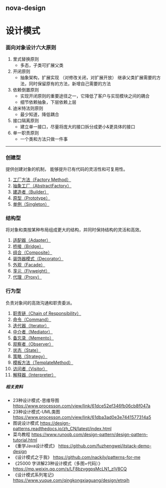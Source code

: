 ## nova-design

# 设计模式
### 面向对象设计六大原则
1. 里式替换原则
    - 多态，子类可扩展⽗类
2. 开闭原则
    - 抽象架构，扩展实现 （对修改关闭，对扩展开放） 继承父类扩展需要的方法，同时保留原有的方法，新增自己需要的方法
3. 依赖倒置原则
    - 实现开闭原则的重要途径之一，它降低了客户与实现模块之间的耦合
    - 细节依赖抽象，下层依赖上层
4. 迪⽶特法则原则
    - 最少知道，降低耦合
5. 接口隔离原则
    - 建⽴单⼀接⼝，尽量将庞大的接口拆分成更小&更具体的接口
6. 单一职责原则
    - ⼀个类和方法只做⼀件事
---

### 创建型
提供创建对象的机制， 能够提升已有代码的灵活性和可复用性。
1. [工厂方法（Factory Method）]()
2. [抽象工厂（AbstractFactory）]()
3. [建造者（Builder）]()
4. [原型（Prototype）]()
5. [单例（Singleton）]()

### 结构型
将对象和类按某种布局组成更大的结构，并同时保持结构的灵活和⾼效。
1. [适配器（Adapter）]()
2. [桥接（Bridge）]()
3. [组合（Composite）]()
4. [装饰器模式（Decorator）]()
5. [外观（Facade）]()
6. [享元（Flyweight）]()
7. [代理（Proxy）]()

### 行为型
负责对象间的高效沟通和职责委派。
1. [职责链（Chain of Responsibility）]()
2. [命令（Command）]()
3. [迭代器（Iterator）]()
4. [中介者（Mediator）]()
5. [备忘录（Memento）]()
6. [观察者（Observer）]()
7. [状态（State）]()
8. [策略（Strategy）]()
9. [模板方法（TemplateMethod）]()
10. [访问者（Visitor）]()
11. [解释器（Interpreter）]()

##### 相关资料
- 23种设计模式-思维导图 https://www.processon.com/view/link/61dce52ef346fb06cb8f047a
- 23种设计模式-UML类图 https://www.processon.com/view/link/61dba3ad0e3e7441577314a5
- 图说设计模式 https://design-patterns.readthedocs.io/zh_CN/latest/index.html
- 菜鸟教程 https://www.runoob.com/design-pattern/design-pattern-tutorial.html
- 《重学Java设计模式》 https://github.com/fuzhengwei/itstack-demo-design
- 《设计模式之于我》 https://github.com/nackily/patterns-for-me
- 《25000 字详解23种设计模式（多图+代码）》https://mp.weixin.qq.com/s/LF8bzvggpsMcLN1_zIV8CQ
- 《设计模式系列笔记》 https://www.yuque.com/qingkongxiaguang/design/etrqih


